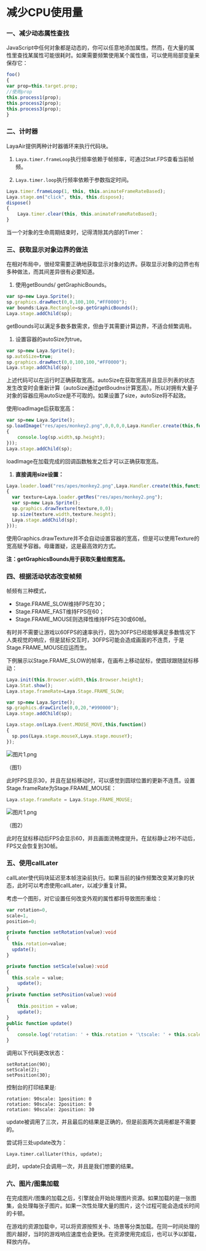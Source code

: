 # 减少CPU使用量

### **一、减少动态属性查找**

JavaScript中任何对象都是动态的，你可以任意地添加属性。然而，在大量的属性里查找某属性可能很耗时。如果需要频繁使用某个属性值，可以使用局部变量来保存它：

```typescript
foo()
{
var prop=this.target.prop;
//使用prop
this.process1(prop);
this.process2(prop);
this.process3(prop);
}
```

### 二、计时器

 LayaAir提供两种计时器循环来执行代码块。

1. `Laya.timer.frameLoop`执行频率依赖于帧频率，可通过Stat.FPS查看当前帧频。


1. `Laya.timer.loop`执行频率依赖于参数指定时间。

```typescript
Laya.timer.frameLoop(1, this, this.animateFrameRateBased);
Laya.stage.on("click", this, this.dispose);
dispose() 
{
    Laya.timer.clear(this, this.animateFrameRateBased);
}
```

当一个对象的生命周期结束时，记得清除其内部的Timer：

### **三、获取显示对象边界的做法**

在相对布局中，很经常需要正确地获取显示对象的边界。获取显示对象的边界也有多种做法，而其间差异很有必要知道。

1. 使用getBounds/ getGraphicBounds。

```typescript
var sp=new Laya.Sprite();
sp.graphics.drawRect(0,0,100,100,"#FF0000");
var bounds:Laya.Rectangle=sp.getGraphicBounds();
Laya.stage.addChild(sp);
```

 getBounds可以满足多数多数需求，但由于其需要计算边界，不适合频繁调用。

1. 设置容器的autoSize为true。

```typescript
var sp=new Laya.Sprite();
sp.autoSize=true;
sp.graphics.drawRect(0,0,100,100,"#FF0000");
Laya.stage.addChild(sp);
```

上述代码可以在运行时正确获取宽高。autoSize在获取宽高并且显示列表的状态发生改变时会重新计算（autoSize通过getBoudns计算宽高）。所以对拥有大量子对象的容器应用autoSize是不可取的。如果设置了size，autoSize将不起效。

 使用loadImage后获取宽高：

```typescript
var sp=new Laya.Sprite();
sp.loadImage("res/apes/monkey2.png",0,0,0,0,Laya.Handler.create(this,function()
{
    console.log(sp.width,sp.height);  
}));
Laya.stage.addChild(sp);
```

 loadImage在加载完成的回调函数触发之后才可以正确获取宽高。

1. **直接调用size设置：**

```typescript
Laya.loader.load("res/apes/monkey2.png",Laya.Handler.create(this,function()
{
  var texture=Laya.loader.getRes("res/apes/monkey2.png");
  var sp=new Laya.Sprite();
  sp.graphics.drawTexture(texture,0,0);
  sp.size(texture.width,texture.height);
  Laya.stage.addChild(sp);
}));
```

使用Graphics.drawTexture并不会自动设置容器的宽高，但是可以使用Texture的宽高赋予容器。毋庸置疑，这是最高效的方式。

**注：getGraphicsBounds用于获取矢量绘图宽高。**

### **四、根据活动状态改变帧频**

 帧频有三种模式，

- Stage.FRAME_SLOW维持FPS在30；
- Stage.FRAME_FAST维持FPS在60；
- Stage.FRAME_MOUSE则选择性维持FPS在30或60帧。

 有时并不需要让游戏以60FPS的速率执行，因为30FPS已经能够满足多数情况下人类视觉的响应，但是鼠标交互时，30FPS可能会造成画面的不连贯，于是Stage.FRAME_MOUSE应运而生。

 下例展示以Stage.FRAME_SLOW的帧率，在画布上移动鼠标，使圆球跟随鼠标移动：

```typescript
Laya.init(this.Browser.width,this.Browser.height);
Laya.Stat.show();
Laya.stage.frameRate=Laya.Stage.FRAME_SLOW;

var sp=new Laya.Sprite();
sp.graphics.drawCircle(0,0,20,"#990000");
Laya.stage.addChild(sp);

Laya.stage.on(Laya.Event.MOUSE_MOVE,this,function()
{
  sp.pos(Laya.stage.mouseX,Laya.stage.mouseY);
});
```

![图片1.png](https://official.layabox.com/laya_data/Chinese/LayaAir_AS3/2D/advanced/PerformanceOptimization/CPU/img/1.png)

（图1）

 此时FPS显示30，并且在鼠标移动时，可以感觉到圆球位置的更新不连贯。设置Stage.frameRate为Stage.FRAME_MOUSE：

```typescript
Laya.stage.frameRate = Laya.Stage.FRAME_MOUSE;
```

![图片1.png](https://official.layabox.com/laya_data/Chinese/LayaAir_AS3/2D/advanced/PerformanceOptimization/CPU/img/2.png)

（图2）

 此时在鼠标移动后FPS会显示60，并且画面流畅度提升。在鼠标静止2秒不动后，FPS又会恢复到30帧。

### **五、使用callLater**

callLater使代码块延迟至本帧渲染前执行。如果当前的操作频繁改变某对象的状态，此时可以考虑使用callLater，以减少重复计算。

 考虑一个图形，对它设置任何改变外观的属性都将导致图形重绘：

```typescript
var rotation=0,
scale=1,
position=0;

private function setRotation(value):void
{
  this.rotation=value;
  update();
}

private function setScale(value):void
{
  this.scale = value;
    update();
}
private function setPosition(value):void
{
    this.position = value;
    update();
}
public function update()
{
    console.log('rotation: ' + this.rotation + '\tscale: ' + this.scale + '\tposition: ' + this.position);
}
```

 调用以下代码更改状态：

```
setRotation(90);
setScale(2);
setPosition(30);
```

 控制台的打印结果是:

```
rotation: 90scale: 1position: 0
rotation: 90scale: 2position: 0
rotation: 90scale: 2position: 30
```

update被调用了三次，并且最后的结果是正确的，但是前面两次调用都是不需要的。

 尝试将三处update改为：

```
Laya.timer.callLater(this, update);
```

此时，update只会调用一次，并且是我们想要的结果。

### **六、图片/图集加载**

在完成图片/图集的加载之后，引擎就会开始处理图片资源。如果加载的是一张图集，会处理每张子图片。如果一次性处理大量的图片，这个过程可能会造成长时间的卡顿。

在游戏的资源加载中，可以将资源按照关卡、场景等分类加载。在同一时间处理的图片越好，当时的游戏响应速度也会更快。在资源使用完成后，也可以予以卸载，释放内存。